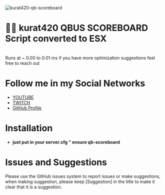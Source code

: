 ![kurat420-qb-scoreboard](https://forum.cfx.re/uploads/default/original/4X/f/6/b/f6bac3f89493570ff9e81398f525b895401ada58.jpeg)
# 🤶🎄 kurat420 QBUS SCOREBOARD Script converted to ESX
<br>
Runs at ~ 0.00 to 0.01 ms if you have more optimization suggestions feel free to reach out
<br>

# Follow me in my Social Networks
* [YOUTUBE](https://www.youtube.com/channel/UChRcrcs1EZna4hGIn1KD3cw)
* [TWITCH](https://www.twitch.tv/antunes27_)
* [GitHub Profile](https://github.com/kurat420)

# Installation
* **just put in your server.cfg " ensure qb-scoreboard**

# Issues and Suggestions
Please use the GitHub issues system to report issues or make suggestions, when making suggestion, please keep [Suggestion] in the title to make it clear that it is a suggestion.
